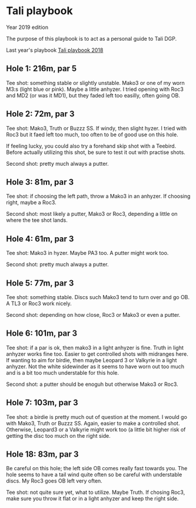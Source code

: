 # Tali playbook

Year 2019 edition

The purpose of this playbook is to act as a personal guide to Tali DGP.

Last year's playbook
[Tali playbook 2018](https://github.com/janimattiellonen/frisbeegolf-paivakirja-2017/blob/master/Tali%20playbook.md)

## Hole 1: 216m, par 5

Tee shot: something stable or slightly unstable. Mako3 or one of my worn M3:s (light blue or pink). Maybe a little anhyzer. I tried opening with Roc3 and MD2 (or was it MD1), but they faded left too easilly, often going OB. 

## Hole 2: 72m, par 3

Tee shot: Mako3, Truth or Buzzz SS. If windy, then slight hyzer. I tried with Roc3 but it faed left too much, too often to be of good use on this hole.

If feeling lucky, you could also try a forehand skip shot with a Teebird. Before actually utilizing this shot, be sure to test it out with practise shots.

Second shot: pretty much always a putter.

## Hole 3: 81m, par 3

Tee shot: if choosing the left path, throw a Mako3 in an anhyzer. If choosing right, maybe a Roc3.

Second shot: most likely a putter, Mako3 or Roc3, depending a little on where the tee shot lands.

## Hole 4: 61m, par 3

Tee shot: Mako3 in hyzer. Maybe PA3 too. A putter might work too.

Second shot: pretty much always a putter.

## Hole 5: 77m, par 3

Tee shot: something stable. Discs such Mako3 tend to turn over and go OB. A TL3 or Roc3 work nicely.

Second shot: depending on how close, Roc3 or Mako3 or even a putter.

## Hole 6: 101m, par 3

Tee shot: if a par is ok, then mako3 in a light anhyzer is fine. Truth in light anhyzer works fine too. Easier to get controlled shots with midranges here. If wanting to aim for birdie, then maybe Leopard 3 or Valkyrie in a light anhyzer. Not the white sidewinder as it seems to have worn out too much and is a bit too much understable for this hole.

Second shot: a putter should be enoguh but otherwise Mako3 or Roc3.

## Hole 7: 103m, par 3

Tee shot: a birdie is pretty much out of question at the moment. I would go with Mako3, Truth or Buzzz SS. Again, easier to make a controlled shot. Otherwise, Leopard3 or a Valkyrie might work too (a little bit higher risk of getting the disc too much on the right side. 


## Hole 18: 83m, par 3

Be careful on this hole; the left side OB comes really fast towards you. The hole seems to have a tail wind quite often so be careful with understable discs. My Roc3 goes OB left very often.

Tee shot: not quite sure yet, what to utilize. Maybe Truth. If chosing Roc3, make sure you throw it flat or in a light anhyzer and keep the right side.
 
